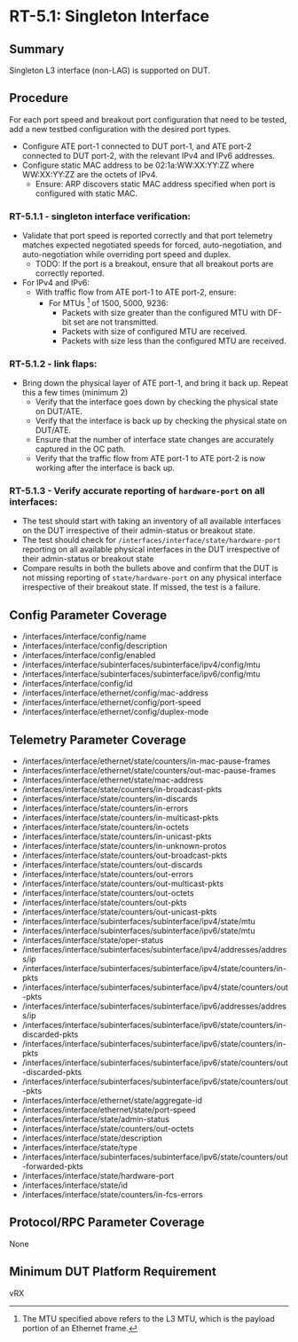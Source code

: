 # RT-5.1: Singleton Interface

## Summary

Singleton L3 interface (non-LAG) is supported on DUT.

## Procedure

For each port speed and breakout port configuration that need to be tested, add
a new testbed configuration with the desired port types.

* Configure ATE port-1 connected to DUT port-1, and ATE port-2 connected to
    DUT port-2, with the relevant IPv4 and IPv6 addresses.
* Configure static MAC address to be 02:1a:WW:XX:YY:ZZ where WW:XX:YY:ZZ are
    the octets of IPv4.
  * Ensure: ARP discovers static MAC address specified when port is
        configured with static MAC.
### RT-5.1.1 - singleton interface verification:
* Validate that port speed is reported correctly and that port telemetry
    matches expected negotiated speeds for forced, auto-negotiation, and
    auto-negotiation while overriding port speed and duplex.
  * TODO: If the port is a breakout, ensure that all breakout ports are
        correctly reported.
* For IPv4 and IPv6:
  * With traffic flow from ATE port-1 to ATE port-2, ensure:
    * For MTUs [^1] of 1500, 5000, 9236:
      * Packets with size greater than the configured MTU with DF-bit
                set are not transmitted.
      * Packets with size of configured MTU are received.
      * Packets with size less than the configured MTU are received.

[^1]: The MTU specified above refers to the L3 MTU, which is the payload portion
    of an Ethernet frame.
### RT-5.1.2 - link flaps:
* Bring down the physical layer of ATE port-1, and bring it back up.
    Repeat this a few times (minimum 2)
  * Verify that the interface goes down by checking the physical state on DUT/ATE.
  * Verify that the interface is back up by checking the physical state on DUT/ATE.
  * Ensure that the number of interface state changes are accurately
            captured in the OC path.
  * Verify that the traffic flow from ATE port-1 to ATE port-2 is
            now working after the interface is back up.
### RT-5.1.3 - Verify accurate reporting of `hardware-port` on all interfaces:
* The test should start with taking an inventory of all available interfaces on the DUT irrespective of their admin-status or breakout state.
* The test should check for `/interfaces/interface/state/hardware-port` reporting on all available physical interfaces in the DUT irrespective of their admin-status or breakout state
* Compare results in both the bullets above and confirm that the DUT is not missing reporting of `state/hardware-port` on any physical interface irrespective of their breakout state. If missed, the test is a failure.
  

## Config Parameter Coverage

* /interfaces/interface/config/name
* /interfaces/interface/config/description
* /interfaces/interface/config/enabled
* /interfaces/interface/subinterfaces/subinterface/ipv4/config/mtu
* /interfaces/interface/subinterfaces/subinterface/ipv6/config/mtu
* /interfaces/interface/config/id
* /interfaces/interface/ethernet/config/mac-address
* /interfaces/interface/ethernet/config/port-speed
* /interfaces/interface/ethernet/config/duplex-mode

## Telemetry Parameter Coverage

* /interfaces/interface/ethernet/state/counters/in-mac-pause-frames
* /interfaces/interface/ethernet/state/counters/out-mac-pause-frames
* /interfaces/interface/ethernet/state/mac-address
* /interfaces/interface/state/counters/in-broadcast-pkts
* /interfaces/interface/state/counters/in-discards
* /interfaces/interface/state/counters/in-errors
* /interfaces/interface/state/counters/in-multicast-pkts
* /interfaces/interface/state/counters/in-octets
* /interfaces/interface/state/counters/in-unicast-pkts
* /interfaces/interface/state/counters/in-unknown-protos
* /interfaces/interface/state/counters/out-broadcast-pkts
* /interfaces/interface/state/counters/out-discards
* /interfaces/interface/state/counters/out-errors
* /interfaces/interface/state/counters/out-multicast-pkts
* /interfaces/interface/state/counters/out-octets
* /interfaces/interface/state/counters/out-pkts
* /interfaces/interface/state/counters/out-unicast-pkts
* /interfaces/interface/subinterfaces/subinterface/ipv4/state/mtu
* /interfaces/interface/subinterfaces/subinterface/ipv6/state/mtu
* /interfaces/interface/state/oper-status
* /interfaces/interface/subinterfaces/subinterface/ipv4/addresses/address/ip
* /interfaces/interface/subinterfaces/subinterface/ipv4/state/counters/in-pkts
* /interfaces/interface/subinterfaces/subinterface/ipv4/state/counters/out-pkts
* /interfaces/interface/subinterfaces/subinterface/ipv6/addresses/address/ip
* /interfaces/interface/subinterfaces/subinterface/ipv6/state/counters/in-discarded-pkts
* /interfaces/interface/subinterfaces/subinterface/ipv6/state/counters/in-pkts
* /interfaces/interface/subinterfaces/subinterface/ipv6/state/counters/out-discarded-pkts
* /interfaces/interface/subinterfaces/subinterface/ipv6/state/counters/out-pkts
* /interfaces/interface/ethernet/state/aggregate-id
* /interfaces/interface/ethernet/state/port-speed
* /interfaces/interface/state/admin-status
* /interfaces/interface/state/counters/out-octets
* /interfaces/interface/state/description
* /interfaces/interface/state/type
* /interfaces/interface/subinterfaces/subinterface/ipv6/state/counters/out-forwarded-pkts
* /interfaces/interface/state/hardware-port
* /interfaces/interface/state/id
* /interfaces/interface/state/counters/in-fcs-errors

## Protocol/RPC Parameter Coverage

None

## Minimum DUT Platform Requirement

vRX

